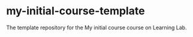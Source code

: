 # my-initial-course-template
The template repository for the My initial course course on Learning Lab.
